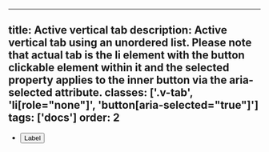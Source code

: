 <!--
 *              © 2025 Visa
 *
 * Licensed under the Apache License, Version 2.0 (the "License");
 * you may not use this file except in compliance with the License.
 * You may obtain a copy of the License at
 *
 *         http://www.apache.org/licenses/LICENSE-2.0
 *
 * Unless required by applicable law or agreed to in writing, software
 * distributed under the License is distributed on an "AS IS" BASIS,
 * WITHOUT WARRANTIES OR CONDITIONS OF ANY KIND, either express or implied.
 * See the License for the specific language governing permissions and
 * limitations under the License.
 *
 -->
---
title: Active vertical tab 
description: Active vertical tab using an unordered list. Please note that actual tab is the li element with the button clickable element within it and the selected property applies to the inner button via the aria-selected attribute. 
classes: ['.v-tab', 'li[role="none"]', 'button[aria-selected="true"]']
tags: ['docs']
order: 2
---

<ul class="v-tabs v-tabs-vertical" role="tablist">
  <li class="v-tab" role="none">
    <button aria-selected="true" class="v-button v-button-tertiary" role="tab">
      Label
    </button>
  </li>
</ul>
